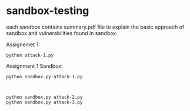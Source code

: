 # sandbox-testing

each sandbox contains summary.pdf file to explain the basic approach of sandbox and vulnerabilities found in sandbox.

  Assignemet 1:
  
    python attack-1.py
  

  Assignment 1 Sandbox:
  
  
    python sandbox.py attack-1.py
    
    
    
    python sandbox.py attack-2.py
    python sandbox.py attack-3.py
    

